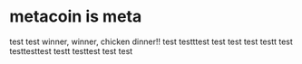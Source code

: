 # metacoin is meta

test
test
winner, winner, chicken dinner!!
test
testttest
test
test
test
testt
test
testtesttest
testt
testtest
test
test
